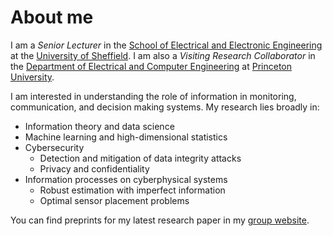 # About me

<!-- **esnaolab/esnaolab** is a ✨ _special_ ✨ repository because its `README.md` (this file) appears on your GitHub profile. -->
I am a _Senior Lecturer_ in the [School of Electrical and Electronic Engineering][SoEEE] at the [University of Sheffield][UoS]. I am also a _Visiting Research Collaborator_ in the [Department of Electrical and Computer Engineering][PU_ECE] at [Princeton University][PU]. 

I am interested in understanding the role of information in monitoring, communication, and decision making systems. My research lies broadly in:
* Information theory and data science  
* Machine learning and high-dimensional statistics
* Cybersecurity
  * Detection and mitigation of data integrity attacks  
  * Privacy and confidentiality
* Information processes on cyberphysical systems  
  * Robust estimation with imperfect information
  * Optimal sensor placement problems

 You can find preprints for my latest research paper in my [group website](http://esnaolab.github.io).

[UoS]: https://www.sheffield.ac.uk
[SoEEE]: https://www.sheffield.ac.uk/eee
[PU_ECE]: https://ece.princeton.edu
[PU]: https://www.princeton.edu
